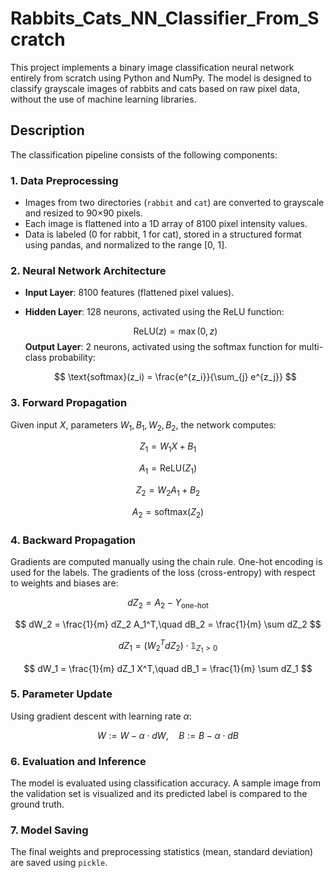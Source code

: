 
# Rabbits\_Cats\_NN\_Classifier\_From\_Scratch

This project implements a binary image classification neural network entirely from scratch using Python and NumPy. The model is designed to classify grayscale images of rabbits and cats based on raw pixel data, without the use of machine learning libraries.

## Description

The classification pipeline consists of the following components:

### 1. Data Preprocessing

* Images from two directories (`rabbit` and `cat`) are converted to grayscale and resized to 90×90 pixels.
* Each image is flattened into a 1D array of 8100 pixel intensity values.
* Data is labeled (0 for rabbit, 1 for cat), stored in a structured format using pandas, and normalized to the range \[0, 1].

### 2. Neural Network Architecture

* **Input Layer**: 8100 features (flattened pixel values).
* **Hidden Layer**: 128 neurons, activated using the ReLU function:

  $$
  \text{ReLU}(z) = \max(0, z)
  $$
 **Output Layer**: 2 neurons, activated using the softmax function for multi-class probability:

  $$
  \text{softmax}(z_i) = \frac{e^{z_i}}{\sum_{j} e^{z_j}}
  $$

### 3. Forward Propagation

Given input $X$, parameters $W_1, B_1, W_2, B_2$, the network computes:

$$
Z_1 = W_1 X + B_1
$$

$$
A_1 = \text{ReLU}(Z_1)
$$

$$
Z_2 = W_2 A_1 + B_2
$$

$$
A_2 = \text{softmax}(Z_2)
$$

### 4. Backward Propagation

Gradients are computed manually using the chain rule. One-hot encoding is used for the labels. The gradients of the loss (cross-entropy) with respect to weights and biases are:

$$
dZ_2 = A_2 - Y_{\text{one-hot}}
$$

$$
dW_2 = \frac{1}{m} dZ_2 A_1^T,\quad dB_2 = \frac{1}{m} \sum dZ_2
$$

$$
dZ_1 = (W_2^T dZ_2) \cdot \mathbb{1}_{Z_1 > 0}
$$

$$
dW_1 = \frac{1}{m} dZ_1 X^T,\quad dB_1 = \frac{1}{m} \sum dZ_1
$$

### 5. Parameter Update

Using gradient descent with learning rate $\alpha$:

$$
W := W - \alpha \cdot dW,\quad B := B - \alpha \cdot dB
$$

### 6. Evaluation and Inference

The model is evaluated using classification accuracy. A sample image from the validation set is visualized and its predicted label is compared to the ground truth.

### 7. Model Saving

The final weights and preprocessing statistics (mean, standard deviation) are saved using `pickle`.
